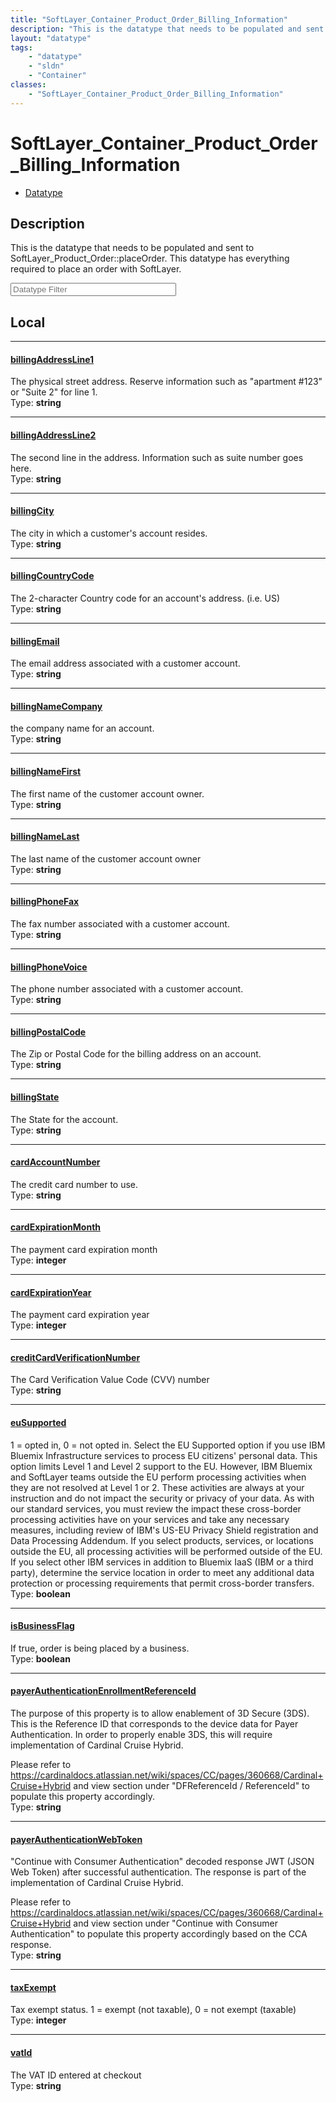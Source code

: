 ```yaml
---
title: "SoftLayer_Container_Product_Order_Billing_Information"
description: "This is the datatype that needs to be populated and sent to SoftLayer_Product_Order::placeOrder. This datatype has every... "
layout: "datatype"
tags:
    - "datatype"
    - "sldn"
    - "Container"
classes:
    - "SoftLayer_Container_Product_Order_Billing_Information"
---
```


# SoftLayer_Container_Product_Order_Billing_Information
<div id='service-datatype'>
    <ul id='sldn-reference-tabs'>
        <li id='datatype'> <a href='/reference/datatypes/SoftLayer_Container_Product_Order_Billing_Information' >Datatype</a></li>
    </ul>
</div>

## Description 


This is the datatype that needs to be populated and sent to SoftLayer_Product_Order::placeOrder. This datatype has everything required to place an order with SoftLayer. 





<!-- Filer BEGIN -->
<div class="view-filters">
        <div class="clearfix">
            <div class="search-input-box">
                <input placeholder="Datatype Filter" onkeyup="titleSearch(inputId='prop-input', divId='properties', elementClass='prop-row')" 
                    type="text" id="prop-input" value="" size="30" maxlength="128" class="form-text">
            </div>
        </div>
</div>
<!-- Filer END -->

<div id="properties" class="content">
<div id="localProperties" class="prop-content" >

## Local
<div class="prop-row">

-----
[billingAddressLine1]: #billingaddressline1
#### [billingAddressLine1]
The physical street address. Reserve information such as "apartment #123" or "Suite 2" for line 1.  
<span class="type-label">Type: </span>**string**  



</div>
<div class="prop-row">

-----
[billingAddressLine2]: #billingaddressline2
#### [billingAddressLine2]
The second line in the address. Information such as suite number goes here.  
<span class="type-label">Type: </span>**string**  



</div>
<div class="prop-row">

-----
[billingCity]: #billingcity
#### [billingCity]
The city in which a customer's account resides.  
<span class="type-label">Type: </span>**string**  



</div>
<div class="prop-row">

-----
[billingCountryCode]: #billingcountrycode
#### [billingCountryCode]
The 2-character Country code for an account's address. (i.e. US)  
<span class="type-label">Type: </span>**string**  



</div>
<div class="prop-row">

-----
[billingEmail]: #billingemail
#### [billingEmail]
The email address associated with a customer account.  
<span class="type-label">Type: </span>**string**  



</div>
<div class="prop-row">

-----
[billingNameCompany]: #billingnamecompany
#### [billingNameCompany]
the company name for an account.  
<span class="type-label">Type: </span>**string**  



</div>
<div class="prop-row">

-----
[billingNameFirst]: #billingnamefirst
#### [billingNameFirst]
The first name of the customer account owner.  
<span class="type-label">Type: </span>**string**  



</div>
<div class="prop-row">

-----
[billingNameLast]: #billingnamelast
#### [billingNameLast]
The last name of the customer account owner  
<span class="type-label">Type: </span>**string**  



</div>
<div class="prop-row">

-----
[billingPhoneFax]: #billingphonefax
#### [billingPhoneFax]
The fax number associated with a customer account.  
<span class="type-label">Type: </span>**string**  



</div>
<div class="prop-row">

-----
[billingPhoneVoice]: #billingphonevoice
#### [billingPhoneVoice]
The phone number associated with a customer account.  
<span class="type-label">Type: </span>**string**  



</div>
<div class="prop-row">

-----
[billingPostalCode]: #billingpostalcode
#### [billingPostalCode]
The Zip or Postal Code for the billing address on an account.  
<span class="type-label">Type: </span>**string**  



</div>
<div class="prop-row">

-----
[billingState]: #billingstate
#### [billingState]
The State for the account.  
<span class="type-label">Type: </span>**string**  



</div>
<div class="prop-row">

-----
[cardAccountNumber]: #cardaccountnumber
#### [cardAccountNumber]
The credit card number to use.  
<span class="type-label">Type: </span>**string**  



</div>
<div class="prop-row">

-----
[cardExpirationMonth]: #cardexpirationmonth
#### [cardExpirationMonth]
The payment card expiration month  
<span class="type-label">Type: </span>**integer**  



</div>
<div class="prop-row">

-----
[cardExpirationYear]: #cardexpirationyear
#### [cardExpirationYear]
The payment card expiration year  
<span class="type-label">Type: </span>**integer**  



</div>
<div class="prop-row">

-----
[creditCardVerificationNumber]: #creditcardverificationnumber
#### [creditCardVerificationNumber]
The Card Verification Value Code (CVV) number  
<span class="type-label">Type: </span>**string**  



</div>
<div class="prop-row">

-----
[euSupported]: #eusupported
#### [euSupported]
1 = opted in,  0 = not opted in. Select the EU Supported option if you use IBM Bluemix Infrastructure services to process EU citizens' personal data. This option limits Level 1 and Level 2 support to the EU. However, IBM Bluemix and SoftLayer teams outside the EU perform processing activities when they are not resolved at Level 1 or 2. These activities are always at your instruction and do not impact the security or privacy of your data. As with our standard services, you must review the impact these cross-border processing activities have on your services and take any necessary measures, including review of IBM's US-EU Privacy Shield registration and Data Processing Addendum.  If you select products, services, or locations outside the EU, all processing activities will be performed outside of the EU. If you select other IBM services in addition to Bluemix IaaS (IBM or a third party), determine the service location in order to meet any additional data protection or processing requirements that permit cross-border transfers.   
<span class="type-label">Type: </span>**boolean**  



</div>
<div class="prop-row">

-----
[isBusinessFlag]: #isbusinessflag
#### [isBusinessFlag]
If true, order is being placed by a business.   
<span class="type-label">Type: </span>**boolean**  



</div>
<div class="prop-row">

-----
[payerAuthenticationEnrollmentReferenceId]: #payerauthenticationenrollmentreferenceid
#### [payerAuthenticationEnrollmentReferenceId]
The purpose of this property is to allow enablement of 3D Secure (3DS). This is the Reference ID that corresponds to the device data for Payer Authentication. In order to properly enable 3DS, this will require implementation of Cardinal Cruise Hybrid. 

Please refer to https://cardinaldocs.atlassian.net/wiki/spaces/CC/pages/360668/Cardinal+Cruise+Hybrid and view section under "DFReferenceId / ReferenceId" to populate this property accordingly.   
<span class="type-label">Type: </span>**string**  



</div>
<div class="prop-row">

-----
[payerAuthenticationWebToken]: #payerauthenticationwebtoken
#### [payerAuthenticationWebToken]
"Continue with Consumer Authentication" decoded response JWT (JSON Web Token) after successful authentication. The response is part of the implementation of Cardinal Cruise Hybrid. 

Please refer to https://cardinaldocs.atlassian.net/wiki/spaces/CC/pages/360668/Cardinal+Cruise+Hybrid and view section under "Continue with Consumer Authentication" to populate this property accordingly based on the CCA response.   
<span class="type-label">Type: </span>**string**  



</div>
<div class="prop-row">

-----
[taxExempt]: #taxexempt
#### [taxExempt]
Tax exempt status. 1 = exempt (not taxable),  0 = not exempt (taxable)  
<span class="type-label">Type: </span>**integer**  



</div>
<div class="prop-row">

-----
[vatId]: #vatid
#### [vatId]
The VAT ID entered at checkout  
<span class="type-label">Type: </span>**string**  



</div>
</div>
<!-- LOCAL PROPERTY END -->

</div>


